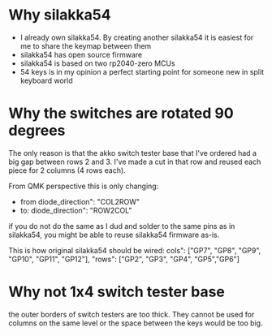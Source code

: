 # Why silakka54
- I already own silakka54. By creating another silakka54 it is easiest for me to share the keymap between them
- silakka54 has open source firmware
- silakka54 is based on two rp2040-zero MCUs
- 54 keys is in my opinion a perfect starting point for someone new in split keyboard world

# Why the switches are rotated 90 degrees 
The only reason is that the akko switch tester base that I've ordered had a big gap between rows 2 and 3. I've made a cut in that row and reused each piece for 2 columns (4 rows each).

From QMK perspective this is only changing:
- from diode_direction": "COL2ROW"
- to: diode_direction": "ROW2COL"

if you do not do the same as I dud and solder to the same pins as in silakka54, you might be able to reuse silakka54 firmware as-is.

This is how original silakka54 should be wired:
cols": ["GP7", "GP8", "GP9", "GP10", "GP11", "GP12"],
"rows": ["GP2", "GP3", "GP4", "GP5","GP6"]
   

# Why not 1x4 switch tester base 
the outer borders of switch testers are too thick. They cannot be used for columns on the same level or the space between the keys would be too big.
